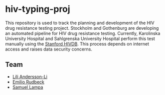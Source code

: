 # hiv-typing-proj

This repository is used to track the planning and development of the HIV drug resistance testing project. Stockholm and Gothenburg are developing an automated pipeline for HIV drug resistance testing. Currently, Karolinska University Hospital and Sahlgrenska University Hospital perform this test manually using the [Stanford HIVDB](https://hivdb.stanford.edu/hivdb/by-reads/). This process depends on internet access and raises data security concerns.

## Team
- [Lili Andersson-Li](https://github.com/LilyAnderssonLee)
- [Emilio Rudbeck](https://github.com/CEJ-R)
- [Samuel Lampa](https://github.com/samuell)

